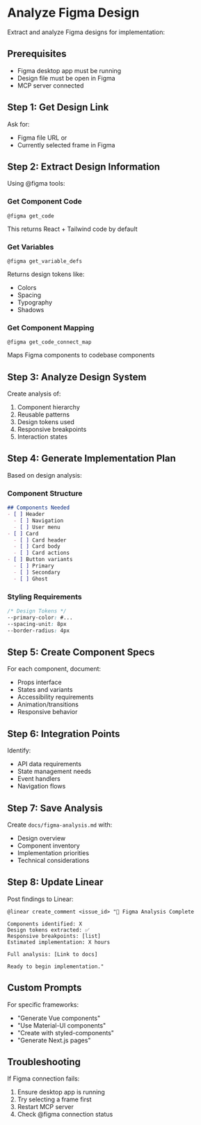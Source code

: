 # Analyze Figma Design

Extract and analyze Figma designs for implementation:

## Prerequisites
- Figma desktop app must be running
- Design file must be open in Figma
- MCP server connected

## Step 1: Get Design Link
Ask for:
- Figma file URL or
- Currently selected frame in Figma

## Step 2: Extract Design Information
Using @figma tools:

### Get Component Code
```
@figma get_code
```
This returns React + Tailwind code by default

### Get Variables
```
@figma get_variable_defs
```
Returns design tokens like:
- Colors
- Spacing
- Typography
- Shadows

### Get Component Mapping
```
@figma get_code_connect_map
```
Maps Figma components to codebase components

## Step 3: Analyze Design System
Create analysis of:
1. Component hierarchy
2. Reusable patterns
3. Design tokens used
4. Responsive breakpoints
5. Interaction states

## Step 4: Generate Implementation Plan
Based on design analysis:

### Component Structure
```markdown
## Components Needed
- [ ] Header
  - [ ] Navigation
  - [ ] User menu
- [ ] Card
  - [ ] Card header
  - [ ] Card body
  - [ ] Card actions
- [ ] Button variants
  - [ ] Primary
  - [ ] Secondary
  - [ ] Ghost
```

### Styling Requirements
```css
/* Design Tokens */
--primary-color: #...
--spacing-unit: 8px
--border-radius: 4px
```

## Step 5: Create Component Specs
For each component, document:
- Props interface
- States and variants
- Accessibility requirements
- Animation/transitions
- Responsive behavior

## Step 6: Integration Points
Identify:
- API data requirements
- State management needs
- Event handlers
- Navigation flows

## Step 7: Save Analysis
Create `docs/figma-analysis.md` with:
- Design overview
- Component inventory
- Implementation priorities
- Technical considerations

## Step 8: Update Linear
Post findings to Linear:
```
@linear create_comment <issue_id> "🎨 Figma Analysis Complete

Components identified: X
Design tokens extracted: ✅
Responsive breakpoints: [list]
Estimated implementation: X hours

Full analysis: [Link to docs]

Ready to begin implementation."
```

## Custom Prompts
For specific frameworks:
- "Generate Vue components"
- "Use Material-UI components"
- "Create with styled-components"
- "Generate Next.js pages"

## Troubleshooting
If Figma connection fails:
1. Ensure desktop app is running
2. Try selecting a frame first
3. Restart MCP server
4. Check @figma connection status